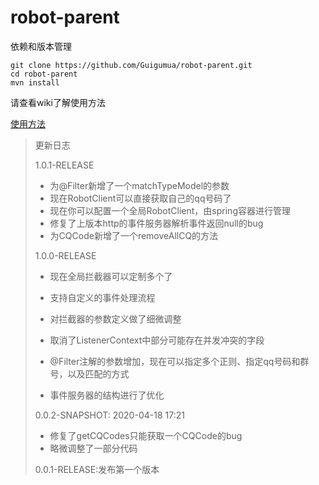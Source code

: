 # robot-parent

依赖和版本管理

```shell
git clone https://github.com/Guigumua/robot-parent.git
cd robot-parent
mvn install
```

请查看wiki了解使用方法

[使用方法](https://github.com/Guigumua/robot-parent/wiki)

> 更新日志
>
> 1.0.1-RELEASE
>
> - 为@Filter新增了一个matchTypeModel的参数
> - 现在RobotClient可以直接获取自己的qq号码了
> - 现在你可以配置一个全局RobotClient，由spring容器进行管理
> - 修复了上版本http的事件服务器解析事件返回null的bug
> - 为CQCode新增了一个removeAllCQ的方法
>
> 1.0.0-RELEASE
>
>  - 现在全局拦截器可以定制多个了
>
>  - 支持自定义的事件处理流程
>
>  - 对拦截器的参数定义做了细微调整
>
>  - 取消了ListenerContext中部分可能存在并发冲突的字段
>
>  - @Filter注解的参数增加，现在可以指定多个正则、指定qq号码和群号，以及匹配的方式
>
>  - 事件服务器的结构进行了优化
>
> 0.0.2-SNAPSHOT: 2020-04-18 17:21
>
> - 修复了getCQCodes只能获取一个CQCode的bug
> - 略微调整了一部分代码
>
> 0.0.1-RELEASE:发布第一个版本
